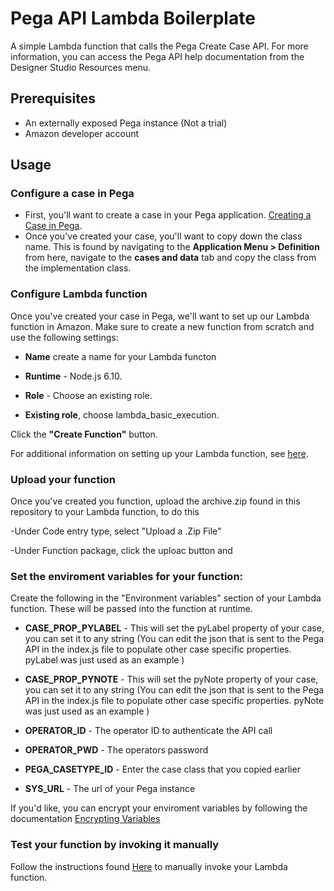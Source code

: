 # Pega API Lambda Boilerplate

A simple Lambda function that calls the Pega Create Case API. For more information, you can access the Pega API help documentation from the Designer Studio Resources menu.

## Prerequisites
- An externally exposed Pega instance (Not a trial)
- Amazon developer account

## Usage

### Configure a case in Pega
- First, you'll want to create a case in your Pega application. [Creating a Case in Pega](https://pdn.pega.com/creating-case "Creating a Case in Pega").
- Once you've created your case, you'll want to copy down the class name. This is found by navigating to the **Application Menu > Definition** from here, navigate to the **cases and data** tab and copy the class from the implementation class.

### Configure Lambda function
Once you've created your case in Pega, we'll want to set up our Lambda function in Amazon. Make sure to create a new function from scratch and use the following settings:

- **Name** create a name for your Lambda functon

- **Runtime** - Node.js 6.10.

- **Role**  - Choose an existing role.

- **Existing role**, choose lambda_basic_execution.

Click the **"Create Function"** button.

For additional information on setting up your Lambda function, see [here](https://docs.aws.amazon.com/lambda/latest/dg/get-started-create-function.html "here").

### Upload your function
Once you've created you function, upload the archive.zip found in this repository to your Lambda function, to do this

-Under Code entry type, select "Upload a .Zip File"

-Under Function package, click the uploac button and 

### Set the enviroment variables for your function:
Create the following in the "Environment variables" section of your Lambda function. These will be passed into the function at runtime. 

- **CASE_PROP_PYLABEL** - This will set the pyLabel property of your case, you can set it to any string (You can edit the json that is sent to the Pega API in the index.js file to populate other case specific properties. pyLabel was just used as an example )

- **CASE_PROP_PYNOTE** - This will set the pyNote property of your case, you can set it to any string (You can edit the json that is sent to the Pega API in the index.js file to populate other case specific properties. pyNote was just used as an example )

- **OPERATOR_ID** - The operator ID to authenticate the API call

- **OPERATOR_PWD** - The operators password

- **PEGA_CASETYPE_ID** - Enter the case class that you copied earlier

- **SYS_URL** - The url of your Pega instance

If you'd like, you can encrypt your enviroment variables by following the documentation
[Encrypting Variables](https://docs.aws.amazon.com/lambda/latest/dg/env_variables.html#env_encrypt "Encrypting Variables")

### Test your function by invoking it manually
Follow the instructions found [Here](https://docs.aws.amazon.com/lambda/latest/dg/with-s3-example-upload-deployment-pkg.html "Here") to manually invoke your Lambda function.

